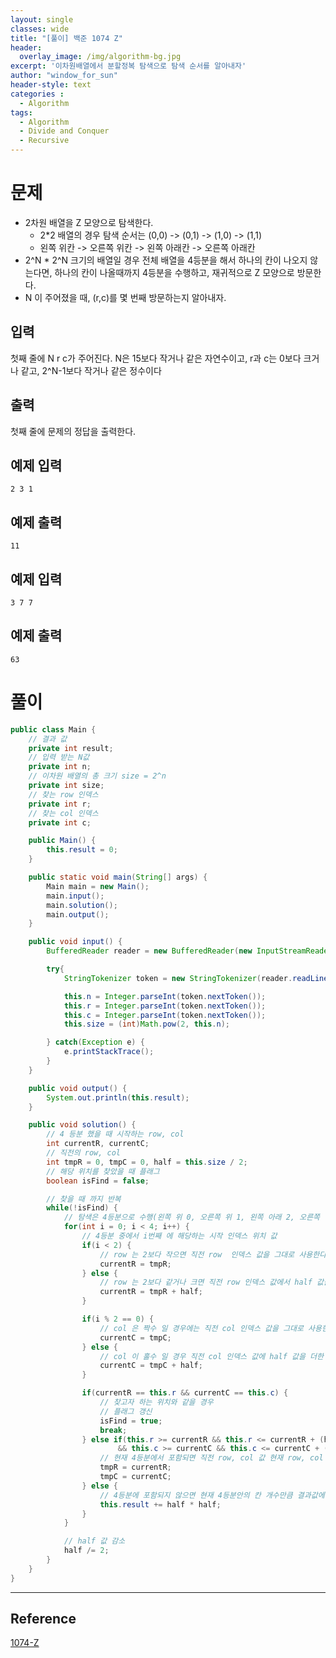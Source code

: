 ```yaml
--- 
layout: single
classes: wide
title: "[풀이] 백준 1074 Z"
header:
  overlay_image: /img/algorithm-bg.jpg
excerpt: '이차원배열에서 분할정복 탐색으로 탐색 순서를 알아내자'
author: "window_for_sun"
header-style: text
categories :
  - Algorithm
tags:
  - Algorithm
  - Divide and Conquer
  - Recursive
---  
```


# 문제
- 2차원 배열을 Z 모양으로 탐색한다.
	- 2*2 배열의 경우 탐색 순서는 (0,0) -> (0,1) -> (1,0) -> (1,1)
	- 왼쪽 위칸 -> 오른쪽 위칸 -> 왼쪽 아래칸 -> 오른쪽 아래칸
- 2^N * 2^N 크기의 배열일 경우 전체 배열을 4등분을 해서 하나의 칸이 나오지 않는다면, 
하나의 칸이 나올때까지 4등분을 수행하고, 재귀적으로 Z 모양으로 방문한다.
- N 이 주어졌을 때, (r,c)를 몇 번째 방문하는지 알아내자.

## 입력
첫째 줄에 N r c가 주어진다. N은 15보다 작거나 같은 자연수이고, r과 c는 0보다 크거나 같고, 2^N-1보다 작거나 같은 정수이다

## 출력
첫째 줄에 문제의 정답을 출력한다.

## 예제 입력

```
2 3 1
```  

## 예제 출력

```
11
```  

## 예제 입력

```
3 7 7
```  

## 예제 출력

```
63
```  

# 풀이

```java
public class Main {
    // 결과 값
    private int result;
    // 입력 받는 N값
    private int n;
    // 이차원 배열의 총 크기 size = 2^n
    private int size;
    // 찾는 row 인덱스
    private int r;
    // 찾는 col 인덱스
    private int c;

    public Main() {
        this.result = 0;
    }

    public static void main(String[] args) {
        Main main = new Main();
        main.input();
        main.solution();
        main.output();
    }

    public void input() {
        BufferedReader reader = new BufferedReader(new InputStreamReader(System.in));

        try{
            StringTokenizer token = new StringTokenizer(reader.readLine(), " ");

            this.n = Integer.parseInt(token.nextToken());
            this.r = Integer.parseInt(token.nextToken());
            this.c = Integer.parseInt(token.nextToken());
            this.size = (int)Math.pow(2, this.n);

        } catch(Exception e) {
            e.printStackTrace();
        }
    }

    public void output() {
        System.out.println(this.result);
    }

    public void solution() {
        // 4 등분 했을 때 시작하는 row, col
        int currentR, currentC;
        // 직전의 row, col
        int tmpR = 0, tmpC = 0, half = this.size / 2;
        // 해당 위치를 찾았을 때 플래그
        boolean isFind = false;

        // 찾을 때 까지 반복
        while(!isFind) {
            // 탐색은 4등분으로 수행(왼쪽 위 0, 오른쪽 위 1, 왼쪽 아래 2, 오른쪽 아래 3)
            for(int i = 0; i < 4; i++) {
                // 4등분 중에서 i번째 에 해당하는 시작 인덱스 위치 값
                if(i < 2) {
                    // row 는 2보다 작으면 직전 row  인덱스 값을 그대로 사용한다.
                    currentR = tmpR;
                } else {
                    // row 는 2보다 같거나 크면 직전 row 인덱스 값에서 half 값을 더한다.
                    currentR = tmpR + half;
                }

                if(i % 2 == 0) {
                    // col 은 짝수 일 경우에는 직전 col 인덱스 값을 그대로 사용한다.
                    currentC = tmpC;
                } else {
                    // col 이 홀수 일 경우 직전 col 인덱스 값에 half 값을 더한 값을 사용한다.
                    currentC = tmpC + half;
                }

                if(currentR == this.r && currentC == this.c) {
                    // 찾고자 하는 위치와 같을 경우
                    // 플래그 갱신
                    isFind = true;
                    break;
                } else if(this.r >= currentR && this.r <= currentR + (half - 1)
                        && this.c >= currentC && this.c <= currentC + (half - 1)) {
                    // 현재 4등분에서 포함되면 직전 row, col 값 현재 row, col 값으로 갱신
                    tmpR = currentR;
                    tmpC = currentC;
                } else {
                    // 4등분에 포함되지 않으면 현재 4등분안의 칸 개수만큼 결과값에 더하기
                    this.result += half * half;
                }
            }

            // half 값 감소
            half /= 2;
        }
    }
}
```  

---
## Reference
[1074-Z](https://www.acmicpc.net/problem/1074)  
